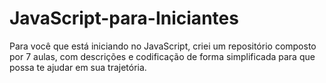# JavaScript-para-Iniciantes
Para você que está iniciando no JavaScript, criei um repositório composto por 7 aulas, com descrições e codificação de forma simplificada para que possa te ajudar em sua trajetória.
